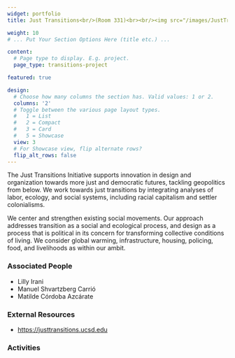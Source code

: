 ```yaml
---
widget: portfolio
title: Just Transitions<br/>(Room 331)<br><br/><img src="/images/JustTransitions.png">

weight: 10
# ... Put Your Section Options Here (title etc.) ...

content:
  # Page type to display. E.g. project.
  page_type: transitions-project

featured: true

design:
  # Choose how many columns the section has. Valid values: 1 or 2.
  columns: '2'
  # Toggle between the various page layout types.
  #   1 = List
  #   2 = Compact  
  #   3 = Card
  #   5 = Showcase
  view: 3
  # For Showcase view, flip alternate rows?
  flip_alt_rows: false
---
```

The Just Transitions Initiative supports innovation in design and organization towards more just and democratic futures, tackling geopolitics from below. We work towards just transitions by integrating analyses of labor, ecology, and social systems, including racial capitalism and settler colonialisms. 

We center and strengthen existing social movements. Our approach addresses transition as a social and ecological process, and design as a process that is political in its concern for transforming collective conditions of living. We consider global warming, infrastructure, housing, policing, food, and livelihoods as within our ambit.


### Associated People
- Lilly Irani
- Manuel Shvartzberg Carrió
- Matilde Córdoba Azcárate


### External Resources
- https://justtransitions.ucsd.edu


### Activities
<br/>





